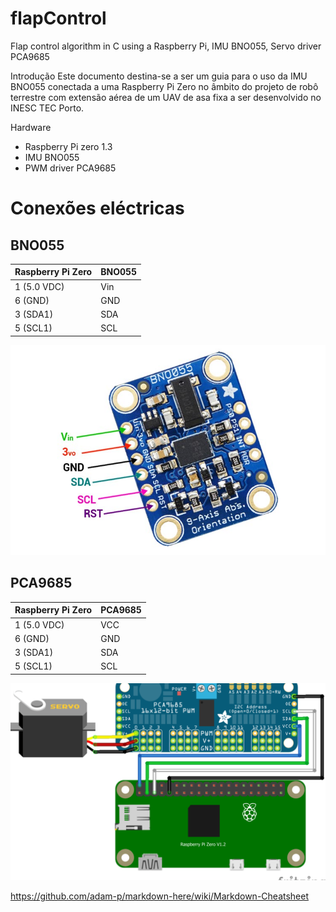 # flapControl
Flap control algorithm in C using a Raspberry Pi, IMU BNO055, Servo driver PCA9685

Introdução
Este documento destina-se a ser um guia para o uso da IMU BNO055 conectada a uma Raspberry Pi Zero no âmbito do projeto de robô terrestre com extensão aérea de um UAV de asa fixa a ser desenvolvido no INESC TEC Porto.

Hardware
- Raspberry Pi zero 1.3
- IMU BNO055
- PWM driver PCA9685

# Conexões eléctricas

## BNO055

Raspberry Pi Zero |	BNO055
--- | ---
1 (5.0 VDC) |	Vin
6 (GND) |	GND
3 (SDA1) |	SDA
5 (SCL1) |	SCL

![alt text](https://github.com/oarcanjomiguel/flapControl/blob/main/BNO055-Pinout.jpg "BNO055 board")

## PCA9685

Raspberry Pi Zero | PCA9685
--- | ---
1 (5.0 VDC) | VCC
6 (GND) | GND
3 (SDA1) | SDA
5 (SCL1) | SCL

![alt text](https://github.com/oarcanjomiguel/flapControl/blob/main/pca9685.png "PCA9685 board")

https://github.com/adam-p/markdown-here/wiki/Markdown-Cheatsheet
